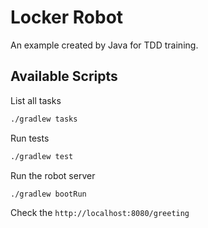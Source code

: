 # Locker Robot

An example created by Java for TDD training.

## Available Scripts

List all tasks

```bash
./gradlew tasks
```

Run tests

```bash
./gradlew test
```

Run the robot server

```bash
./gradlew bootRun
```

Check the `http://localhost:8080/greeting`

